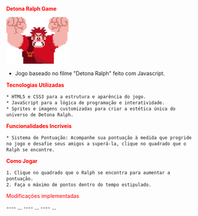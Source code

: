 <font color="red">**Detona Ralph Game**</font>

![Descrição da imagem](/src/imagens/ralph.png)

* Jogo baseado no filme "Detona Ralph" feito com Javascript.

<font color="red">**Tecnologias Utilizadas**</font>

    * HTML5 e CSS3 para a estrutura e aparência do jogo.
    * JavaScript para a lógica de programação e interatividade.
    * Sprites e imagens customizadas para criar a estética única do universo de Detona Ralph.

<font color="red">**Funcionalidades Incríveis**</font>

    * Sistema de Pontuação: Acompanhe sua pontuação à medida que progride no jogo e desafie seus amigos a superá-la, clique no quadrado que o Ralph se encontre.

<font color="red">**Como Jogar**</font>

    1. Clique no quadrado que o Ralph se encontra para aumentar a pontuação.
    2. Faça o máximo de pontos dentro do tempo estipulado.


<font color="red">Modificações implementadas</font>

---- ...
---- ...
---- ...

